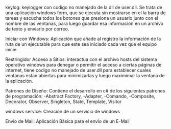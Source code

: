 keylog: keylogger con codígo no manejado de la dll de user.dll. Se trata de una aplicación windows form, que se ejecuta sin mostrarse en el la barra de tareas y escucha todos los botones que presiona un usuario junto con el nombre de las ventanas, para luego guardar esa información en un archivo de texto y enviarlo por correo.

Iniciar con Windows: Aplicación que añade al registro la información de la ruta de un ejecutable para que este sea iniciado cada vez que el equipo inicie.

Restringidor Acceso a Sitios: interactua con el archivo hosts del sistema operativo windows para denegar o permitir el acceso a ciertas páginas de internet, tiene codigo no manejado de user.dll para establecer cuales ventanas estan abiertas para minimizarlas y luego maximimar la ventana de la aplicación.

Patrones de Diseño: Contiene el desarrollo en c# de los siguientes patrones de programación: -Abstract Factory, -Adapter, -Comando, -Composite, Decorator, Observer, Singleton, State, Template, Visitor

windows service: Creación de un servicio de windows

Envio de Mail: Aplicación Básica para el envio de un E-Mail